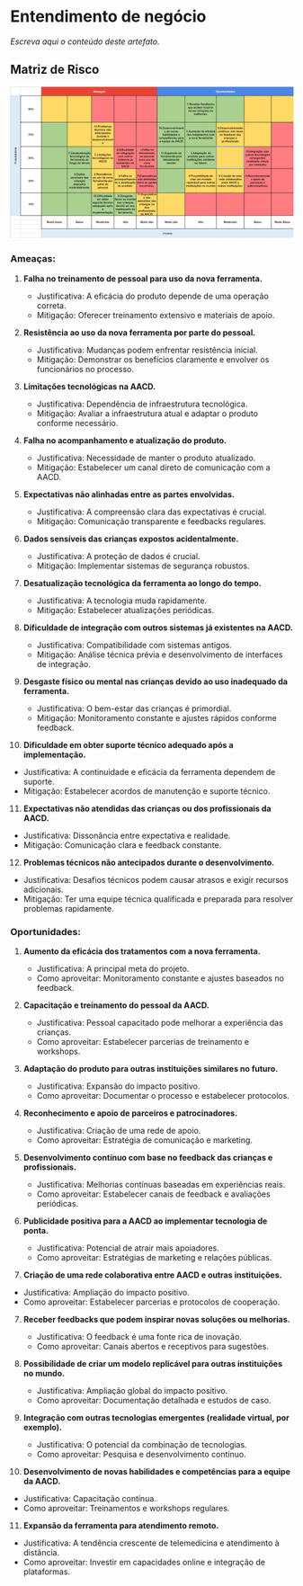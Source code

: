 # Entendimento de negócio

*Escreva aqui o conteúdo deste artefato.*


## Matriz de Risco 

![Alt text](image.png)

### **Ameaças:**

1. **Falha no treinamento de pessoal para uso da nova ferramenta.**
   - Justificativa: A eficácia do produto depende de uma operação correta.
   - Mitigação: Oferecer treinamento extensivo e materiais de apoio.

2. **Resistência ao uso da nova ferramenta por parte do pessoal.**
   - Justificativa: Mudanças podem enfrentar resistência inicial.
   - Mitigação: Demonstrar os benefícios claramente e envolver os funcionários no processo.

3. **Limitações tecnológicas na AACD.**
   - Justificativa: Dependência de infraestrutura tecnológica.
   - Mitigação: Avaliar a infraestrutura atual e adaptar o produto conforme necessário.

4. **Falha no acompanhamento e atualização do produto.**
   - Justificativa: Necessidade de manter o produto atualizado.
   - Mitigação: Estabelecer um canal direto de comunicação com a AACD.

5. **Expectativas não alinhadas entre as partes envolvidas.**
   - Justificativa: A compreensão clara das expectativas é crucial.
   - Mitigação: Comunicação transparente e feedbacks regulares.

6. **Dados sensíveis das crianças expostos acidentalmente.**
   - Justificativa: A proteção de dados é crucial.
   - Mitigação: Implementar sistemas de segurança robustos.


7. **Desatualização tecnológica da ferramenta ao longo do tempo.**
   - Justificativa: A tecnologia muda rapidamente.
   - Mitigação: Estabelecer atualizações periódicas.

8. **Dificuldade de integração com outros sistemas já existentes na AACD.**
   - Justificativa: Compatibilidade com sistemas antigos.
   - Mitigação: Análise técnica prévia e desenvolvimento de interfaces de integração.

9. **Desgaste físico ou mental nas crianças devido ao uso inadequado da ferramenta.**
   - Justificativa: O bem-estar das crianças é primordial.
   - Mitigação: Monitoramento constante e ajustes rápidos conforme feedback.


10. **Dificuldade em obter suporte técnico adequado após a implementação.**
   - Justificativa: A continuidade e eficácia da ferramenta dependem de suporte.
   - Mitigação: Estabelecer acordos de manutenção e suporte técnico.

11. **Expectativas não atendidas das crianças ou dos profissionais da AACD.**
   - Justificativa: Dissonância entre expectativa e realidade.
   - Mitigação: Comunicação clara e feedback constante.

12. **Problemas técnicos não antecipados durante o desenvolvimento.**
   - Justificativa: Desafios técnicos podem causar atrasos e exigir recursos adicionais.
   - Mitigação: Ter uma equipe técnica qualificada e preparada para resolver problemas rapidamente.




### **Oportunidades:**

1. **Aumento da eficácia dos tratamentos com a nova ferramenta.**
   - Justificativa: A principal meta do projeto.
   - Como aproveitar: Monitoramento constante e ajustes baseados no feedback.

2. **Capacitação e treinamento do pessoal da AACD.**
   - Justificativa: Pessoal capacitado pode melhorar a experiência das crianças.
   - Como aproveitar: Estabelecer parcerias de treinamento e workshops.

3. **Adaptação do produto para outras instituições similares no futuro.**
   - Justificativa: Expansão do impacto positivo.
   - Como aproveitar: Documentar o processo e estabelecer protocolos.

4. **Reconhecimento e apoio de parceiros e patrocinadores.**
   - Justificativa: Criação de uma rede de apoio.
   - Como aproveitar: Estratégia de comunicação e marketing.

5. **Desenvolvimento contínuo com base no feedback das crianças e profissionais.**
   - Justificativa: Melhorias contínuas baseadas em experiências reais.
   - Como aproveitar: Estabelecer canais de feedback e avaliações periódicas.


6. **Publicidade positiva para a AACD ao implementar tecnologia de ponta.**
   - Justificativa: Potencial de atrair mais apoiadores.
   - Como aproveitar: Estratégias de marketing e relações públicas.

10. **Criação de uma rede colaborativa entre AACD e outras instituições.**
   - Justificativa: Ampliação do impacto positivo.
   - Como aproveitar: Estabelecer parcerias e protocolos de cooperação.

7. **Receber feedbacks que podem inspirar novas soluções ou melhorias.**
   - Justificativa: O feedback é uma fonte rica de inovação.
   - Como aproveitar: Canais abertos e receptivos para sugestões.

8. **Possibilidade de criar um modelo replicável para outras instituições no mundo.**
   - Justificativa: Ampliação global do impacto positivo.
   - Como aproveitar: Documentação detalhada e estudos de caso.




9. **Integração com outras tecnologias emergentes (realidade virtual, por exemplo).**
   - Justificativa: O potencial da combinação de tecnologias.
   - Como aproveitar: Pesquisa e desenvolvimento contínuo.


10. **Desenvolvimento de novas habilidades e competências para a equipe da AACD.**
   - Justificativa: Capacitação contínua.
   - Como aproveitar: Treinamentos e workshops regulares.


11. **Expansão da ferramenta para atendimento remoto.**
   - Justificativa: A tendência crescente de telemedicina e atendimento à distância.
   - Como aproveitar: Investir em capacidades online e integração de plataformas.











